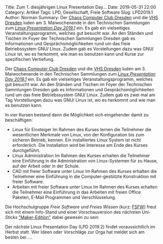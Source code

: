 Title: Zum 1. diesjährigen Linux Presentation Day...
Date: 2019-05-31 22:00
Category: Artikel
Tags: LPD, Gesellschaft, Freie Software
Slug: LPD2019.1
Author: Norman
Summary: Der [Chaos Computer Club Dresden](https://www.c3d2.de/) und die [VHS Dresden](https://www.vhs-dresden.de/) luden am 3. Maiwochenende in den Technischen Sammlungen zum *[Linux Presentation Day 2019.1](https://c3d2.de/news/event-20190518-lpd19-1.html)* ein. Es gab ein vielseitiges Veranstaltungsprogramm, welches gut besucht war.
An den Ständen und Tischen im Foyer der Technischen Sammlungen Dresden gab es Informationen und Gesprächsmöglichkeiten rund um das freie Betriebssystem GNU/ Linux. Zudem gab es Vorstellungen dazu was GNU/ Linux ist, wo es herkommt, wie man es benutzen kann und Kurse zur spezifischen Vertiefung.



Der [Chaos Computer Club Dresden](https://www.c3d2.de/) und die [VHS Dresden](https://www.vhs-dresden.de/) luden am 3. Maiwochenende in den Technischen Sammlungen zum *[Linux Presentation Day 2019.1](https://c3d2.de/news/event-20190518-lpd19-1.html)* ein. Es gab ein vielseitiges Veranstaltungsprogramm, welches gut besucht war.
An den Ständen und Tischen im Foyer der Technischen Sammlungen Dresden gab es Informationen und Gesprächsmöglichkeiten rund um das freie Betriebssystem GNU/ Linux. Zudem gab es zwei mal am Tag Vorstellungen dazu was GNU/ Linux ist, wo es herkommt und wie man es benutzen kann.

In vier Kursen bestand dann die Möglichkeit sich eingehender damit zu beschäftigen:
* Linux für Einsteiger
   Im Rahmen des Kurses lernen die Teilnehmer die wesentlichen Merkmale von Linux, von der Konfiguration bis zum sicheren Betrieb, kennen. Ein installiertes Linux System ist nicht erforderlich. Die Installation wird bei Interesse am Ende des Kurses durchgeführt.
 * Linux Administration
   Im Rahmen des Kurses erhalten die Teilnehmer eine Einführung in die Administration von Linux-Systemen für zu Hause, auf der Arbeit oder in der Schule.
 * CAD mit freier Software unter Linux
   Im Rahmen des Kurses erhalten die Teilnehmer eine Einführung in die Computer-gestützte Konstruktion mit freier Software.
 * Arbeiten mit freier Software unter Linux
   Im Rahmen des Kurses erhalten die Teilnehmer eine Einführung in das Arbeiten mit freien Office Paketen, E-Mail Programmen und Verschlüsselung.

Die Hochschulgruppe *Freie Software und Freies Wissen* (kurz: [FSFW](https://www.fsfw-dresden.de)) freut sich mit einem Info-Stand und einer Vorschauversion des nächsten *Uni-Sticks* ["Maker-Edition"](https://github.com/fsfw-dresden/usb-live-linux/) dabei gewesen zu sein.

Der nächste Linux Presentation Day (LPD 2019.2) findet voraussichtlich im Herbst statt. Wer Ideen oder Vorschläge zur Orga hat meldet sich am besten bei ....
